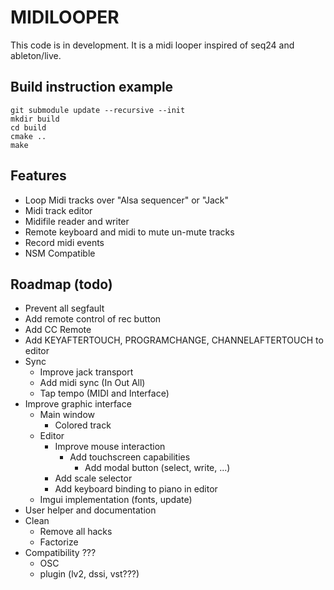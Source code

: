 # MIDILOOPER

This code is in development.
It is a midi looper inspired of seq24 and ableton/live.

## Build instruction example

    git submodule update --recursive --init
    mkdir build
    cd build
    cmake ..
    make

## Features

* Loop Midi tracks over "Alsa sequencer" or "Jack"
* Midi track editor
* Midifile reader and writer
* Remote keyboard and midi to mute un-mute tracks
* Record midi events
* NSM Compatible

## Roadmap (todo)

* Prevent all segfault
* Add remote control of rec button
* Add CC Remote
* Add KEYAFTERTOUCH, PROGRAMCHANGE, CHANNELAFTERTOUCH to editor
* Sync
  * Improve jack transport
  * Add midi sync (In Out All)
  * Tap tempo (MIDI and Interface)
* Improve graphic interface
  * Main window
    * Colored track
  * Editor
    * Improve mouse interaction
      * Add touchscreen capabilities
        * Add modal button (select, write, ...)
    * Add scale selector
    * Add keyboard binding to piano in editor
  * Imgui implementation (fonts, update)
* User helper and documentation
* Clean
  * Remove all hacks
  * Factorize
* Compatibility ???
  * OSC
  * plugin (lv2, dssi, vst???)
